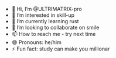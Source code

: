 - 👋 Hi, I’m @ULTRIMATRIX-pro
- 👀 I’m interested in skill-up
- 🌱 I’m currently learning rust
- 💞️ I’m looking to collaborate on smile 
- 📫 How to reach me - try next time
- 😄 Pronouns: he/him
- ⚡ Fun fact: study can make you millionar

<!---
noname-214/noname-214 is a ✨ special ✨ repository because its `README.md` (this file) appears on your GitHub profile.
You can click the Preview link to take a look at your changes.
--->
